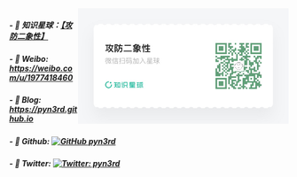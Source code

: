 <img align='right' src="https://github.com/pyn3rd/pyn3rd/blob/main/zsxq.jpg" width="380">



##### - :thought_balloon: 知识星球：[【攻防二象性】](https://wx.zsxq.com/dweb2/index/group/88858555558242)
##### - :thought_balloon: Weibo: https://weibo.com/u/1977418460
##### - :thought_balloon: Blog: https://pyn3rd.github.io


##### - :thought_balloon: Github: [![GitHub pyn3rd](https://img.shields.io/github/followers/pyn3rd?label=follow%20github&style=flat-square)](https://github.com/pyn3rd)
##### - :thought_balloon: Twitter: [![Twitter: pyn3rd](https://img.shields.io/twitter/follow/pyn3rd?style=flat-square)](https://twitter.com/pyn3rd)



